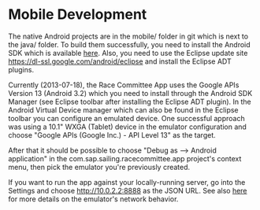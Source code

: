 # Mobile Development

The native Android projects are in the mobile/ folder in git which is next to the java/ folder. To build them successfully, you need to install the Android SDK which is available [here](http://developer.android.com/sdk/index.html). Also, you need to use the Eclipse update site https://dl-ssl.google.com/android/eclipse and install the Eclipse ADT plugins.

Currently (2013-07-18), the Race Committee App uses the Google APIs Version 13 (Android 3.2) which you need to install through the Android SDK Manager (see Eclipse toolbar after installing the Eclipse ADT plugin). In the Android Virtual Device manager which can also be found in the Eclipse toolbar you can configure an emulated device. One successful approach was using a 10.1" WXGA (Tablet) device in the emulator configuration and choose "Google APIs (Google Inc.) - API Level 13" as the target.

After that it should be possible to choose "Debug as --> Android application" in the com.sap.sailing.racecommittee.app project's context menu, then pick the emulator you're previously created.

If you want to run the app against your locally-running server, go into the Settings and choose http://10.0.2.2:8888 as the JSON URL. See also [here](http://developer.android.com/tools/devices/emulator.html#emulatornetworking) for more details on the emulator's network behavior.